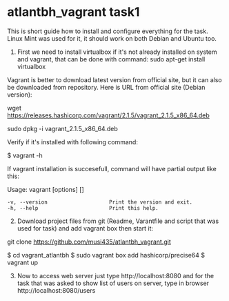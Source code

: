# atlantbh_vagrant task1

This is short guide how to install and configure everything for the task. Linux Mint was used for it, it should work on both Debian and Ubuntu too.

1. First we need to install virtualbox if it's not already installed on system and vagrant, that can be done with command:
sudo apt-get install virtualbox

Vagrant is better to download latest version from official site, but it can also be downloaded from repository. Here is URL from
official site (Debian version):

wget https://releases.hashicorp.com/vagrant/2.1.5/vagrant_2.1.5_x86_64.deb

sudo dpkg -i vagrant_2.1.5_x86_64.deb

Verify if it's installed with following command:

$ vagrant -h

If vagrant installation is succesefull, command will have partial output like this:
 
Usage: vagrant [options] <command> [<args>]

    -v, --version                    Print the version and exit.
    -h, --help                       Print this help.



2. Download project files from git (Readme, Varantfile and script that was used for task) and add vagrant box then start it:

git clone https://github.com/musi435/atlantbh_vagrant.git

$ cd vagrant_atlantbh
$ sudo vagrant box add hashicorp/precise64
$ vagrant up

3. Now to access web server just type http://localhost:8080 and for the task that was asked to show list of users on server, type in browser http://localhost:8080/users







